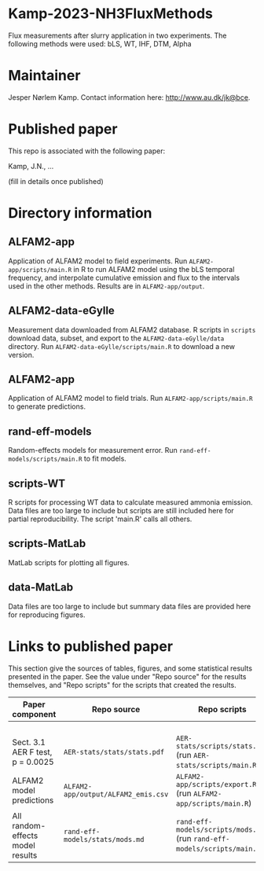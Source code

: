 # Kamp-2023-NH3FluxMethods
Flux measurements after slurry application in two experiments. The following methods were used: bLS, WT, IHF, DTM, Alpha

# Maintainer
Jesper Nørlem Kamp.
Contact information here: <http://www.au.dk/jk@bce>.

# Published paper
This repo is associated with the following paper:

Kamp, J.N., ...

(fill in details once published)

# Directory information
## ALFAM2-app
Application of ALFAM2 model to field experiments.
Run `ALFAM2-app/scripts/main.R` in R to run ALFAM2 model using the bLS temporal frequency, and interpolate cumulative emission and flux to the intervals used in the other methods. 
Results are in `ALFAM2-app/output`.

## ALFAM2-data-eGylle
Measurement data downloaded from ALFAM2 database.
R scripts in `scripts` download data, subset, and export to the `ALFAM2-data-eGylle/data` directory.
Run `ALFAM2-data-eGylle/scripts/main.R` to download a new version.

## ALFAM2-app
Application of ALFAM2 model to field trials.
Run `ALFAM2-app/scripts/main.R` to generate predictions.

## rand-eff-models
Random-effects models for measurement error.
Run `rand-eff-models/scripts/main.R` to fit models.

## scripts-WT
R scripts for processing WT data to calculate measured ammonia emission. 
Data files are too large to include but scripts are still included here for partial reproducibility. 
The script 'main.R' calls all others.

## scripts-MatLab
MatLab scripts for plotting all figures. 

## data-MatLab
Data files are too large to include but summary data files are provided here for reproducing figures.

# Links to published paper
This section give the sources of tables, figures, and some statistical results presented in the paper.
See the value under "Repo source" for the results themselves, and "Repo scripts" for the scripts that created the results.

| Paper component                    |  Repo source                             |  Repo scripts                                                            |
|-----------------                   |-----------------                         |---------------                                                           |
|                                    |                                          |                                                                          |
|                                    |                                          |                                                                          |
|                                    |                                          |                                                                          |
|                                    |                                          |                                                                          |
| Sect. 3.1 AER F test, p = 0.0025   | `AER-stats/stats/stats.pdf`              | `AER-stats/scripts/stats.Rmd` (run `AER-stats/scripts/main.R`)           |
| ALFAM2 model predictions           | `ALFAM2-app/output/ALFAM2_emis.csv`      | `ALFAM2-app/scripts/export.R` (run `ALFAM2-app/scripts/main.R`)          |
| All random-effects model results   | `rand-eff-models/stats/mods.md`          | `rand-eff-models/scripts/mods.Rmd` (run `rand-eff-models/scripts/main.R`)|
